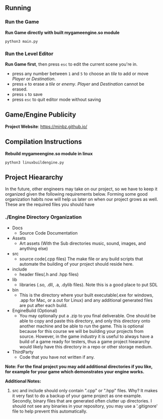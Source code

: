 ## Running

### Run the Game

**Run Game directly with built mygameengine.so module**

`python3 main.py`

### Run the Level Editor

**Run Game first**, then press `esc` to edit the current scene you're in.

- press any number between `1` and `5` to choose an _tile_ to add or move _Player_ or _Destination_.
- press `e` to erase a _tile_ or _enemy_. _Player_ and _Destination_ cannot be erased.
- press `s` to save
- press `esc` to quit editor mode without saving

## Game/Engine Publicity

**Project Website**: https://minbz.github.io/

## Compilation Instructions

**Rebuild mygameengine.so module in linux**

`python3 linuxbuildengine.py`

## Project Hieararchy

In the future, other engineers may take on our project, so we have to keep it organized given the following requirements below. Forming some good organization habits now will help us later on when our project grows as well. These are the required files you should have

### ./Engine Directory Organization

- Docs
  - Source Code Documentation
- Assets
  - Art assets (With the Sub directories music, sound, images, and anything else)
- src
  - source code(.cpp files) The make file or any build scripts that automate the building of your project should reside here.
- include
  - header files(.h and .hpp files)
- lib
  - libraries (.so, .dll, .a, .dylib files). Note this is a good place to put SDL
- bin
  - This is the directory where your built executable(.exe for windows, .app for Mac, or a.out for Linux) and any additional generated files are put after each build.
- EngineBuild (Optional)
  - You may optionally put a .zip to you final deliverable. One should be able to copy and paste this directory, and only this directory onto another machine and be able to run the game. This is optional because for this course we will be building your projects from source. However, in the game industry it is useful to always have a build of a game ready for testers, thus a game project hieararchy would likely have this directory in a repo or other storage medium.
- ThirdParty
  - Code that you have not written if any.

**Note: For the final project you may add additional directories if you like, for example for your game which demonstrates your engine works.**

**Additional Notes:**

1. src and include should only contain ".cpp" or ".hpp" files. Why? It makes it very fast to do a backup of your game project as one example. Secondly, binary files that are generated often clutter up directories. I should not see any binaries in your repository, you may use a '.gitignore' file to help prevent this automatically.
